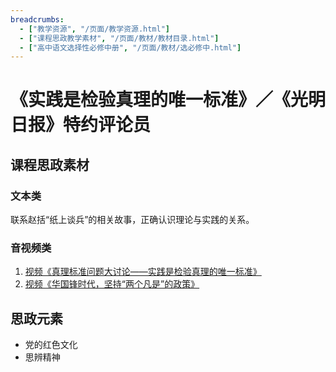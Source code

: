 ```yaml
---
breadcrumbs:
  - ["教学资源", "/页面/教学资源.html"]
  - ["课程思政教学素材", "/页面/教材/教材目录.html"]
  - ["高中语文选择性必修中册", "/页面/教材/选必修中.html"]
---
```


# 《实践是检验真理的唯一标准》／《光明日报》特约评论员

## 课程思政素材

### 文本类

联系赵括“纸上谈兵”的相关故事，正确认识理论与实践的关系。

### 音视频类

1. [视频《真理标准问题大讨论——实践是检验真理的唯一标准》](https://www.bilibili.com/video/BV19L411N7C6/?spm_id_from=333.337.search-card.all.click&vd_source=73c6f4171d3f7f9054a3220f08bd401c)
2. [视频《华国锋时代，坚持“两个凡是”的政策》](https://www.bilibili.com/video/BV135411g72F/?spm_id_from=333.337.search-card.all.click&vd_source=73c6f4171d3f7f9054a3220f08bd401c)

## 思政元素

- 党的红色文化
- 思辨精神
